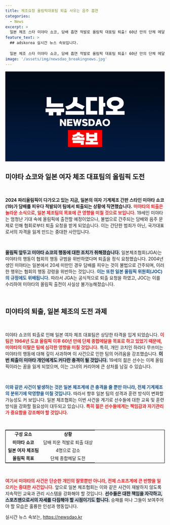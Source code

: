 ```yaml
---
title: 체조요정 올림픽대표팀 퇴출 사유는 음주 흡연
categories:
  - News
excerpt: >
  일본 체조 스타 미야타 쇼코, 담배 흡연 적발로 올림픽 대표팀 퇴출! 60년 만의 단체 메달 기회를 박탈당한 그녀의 충격적인 결정과 배경을 알아보세요. 클릭하면 더 많은 이야기가 펼쳐집니다!
feature_text: >
  ## adskorea 실시간 뉴스 속보입니다.

  일본 체조 스타 미야타 쇼코, 담배 흡연 적발로 올림픽 대표팀 퇴출! 60년 만의 단체 메달 기회를 박탈당한 그녀의 충격적인 결정과 배경을 알아보세요. 클릭하면 더 많은 이야기가 펼쳐집니다!
image: '/assets/img/newsdao_breakingnews.jpg'
---
```


<p><img src="/assets/img/newsdao_breakingnews.jpg" alt="adskorea 속보" /></p>

<h2 data-ke-size="size26">미야타 쇼코와 일본 여자 체조 대표팀의 올림픽 도전</h2>

<p data-ke-size="size16">&nbsp;</p>  

<p><span style="font-weight: 700;">2024 파리올림픽이 다가오고 있는 지금, 일본의 여자 기계체조 간판 스타인 미야타 쇼코(19)가 담배를 피우다 적발되어 팀에서 퇴출되는 상황에 직면했습니다.</span> <b><span style="color: #ee2323;">미야타의 퇴출은 놀라운 소식으로, 일본 체조팀의 목표에 큰 영향을 미칠 것으로 보입니다.</span></b> 19세인 미야타는 엄청난 기대 속에 올림픽에 출전할 예정이었으나, 불법으로 간주되는 담배와 음주 문제로 인해 협회로부터 퇴출 요청을 받게 되었습니다. 이는 간단한 범죄가 아닌, 국가대표로서의 자격을 잃게 만드는 중대한 사안입니다. </p>

<p data-ke-size="size16">&nbsp;</p>  

<p><b><span style="background-color: #21538527;">올림픽 앞두고 미야타 쇼코의 행동에 대한 조치가 취해졌습니다.</span></b> 일본체조협회(JGA)는 미야타의 행동이 협회의 행동 규범을 위반하였다며 퇴출을 정식 요청했습니다. 2004년생인 미야타는 일본에서 20세 미만인 경우 담배를 피우는 것이 불법으로 간주되며, 이러한 행위는 협회의 행동 강령을 위반하는 것입니다. <b><span style="color: #1a5490;">이는 또한 일본 올림픽 위원회(JOC)의 규정에도 위배됩니다.</span></b> 따라서 JGA는 공식적으로 퇴출 요청을 하였고, JOC는 이를 수리하여 미야타의 올림픽 출전이 사실상 불가능해졌습니다. </p>

<p data-ke-size="size16">&nbsp;</p>  

<h2 data-ke-size="size26">미야타의 퇴출, 일본 체조의 도전 과제</h2>

<p data-ke-size="size16">&nbsp;</p>  

<p>미야타 쇼코의 퇴출로 인해 일본 여자 체조 대표팀은 상당한 타격을 입게 되었습니다. <b><span style="color: #ee2323;">이 팀은 1964년 도쿄 올림픽 이후 60년 만에 단체 종합메달을 목표로 하고 있었기 때문에, 미야타의 이탈은 팀에 심각한 영향을 미칠 것입니다.</span></b> 특히, 개인 코치인 하라다 무쓰미는 미야타의 행동에 대해 깊이 사과하며 이 사건으로 인한 팀의 어려움을 강조했습니다. <b><span style="background-color: #21538527;">이번 퇴출이 미야타 개인에게도 커다란 충격이 될 것입니다.</span></b> 19세의 젊은 선수는 이제 올림픽이라는 꿈을 잃게 되었으며, 이는 그녀의 커리어에 큰 상처를 남길 수 있습니다.</p>

<p data-ke-size="size16">&nbsp;</p>  

<p><b><span style="color: #1a5490;">이와 같은 사건이 발생하는 것은 일본 체조계에 큰 충격을 줄 뿐만 아니라, 전체 기계체조의 분위기에 악영향을 미칠 것입니다.</span></b> 따라서 향후 일본 팀의 성격과 훈련 방식이 변화할 가능성도 커 보입니다. 일본 체조협회는 이번 사건을 계기로 선수들에 대한 교육 및 훈련 방식을 강화할 필요성이 대두되고 있습니다. <b><span style="color: #ee2323;">특히 젊은 선수들에게는 책임감과 자기관리가 중요함을 강조해야 할 것입니다.</span></b> </p>

<p data-ke-size="size16">&nbsp;</p>  

<table style="width: 100%; table-layout: fixed; border: 1px solid #000;">
    <tbody>
        <tr>
            <td style="text-align: center; height: 17px;"><b>구성 요소</b></td>
            <td style="text-align: center; height: 17px;"><b>상황</b></td>
        </tr>
        <tr>
            <td style="text-align: center; height: 17px;"><b>미야타 쇼코</b></td>
            <td style="text-align: center; height: 17px;">담배 피운 적발로 퇴출 대상</td>
        </tr>
        <tr>
            <td style="text-align: center; height: 17px;"><b>일본 여자 체조팀</b></td>
            <td style="text-align: center; height: 17px;">4명으로 감소</td>
        </tr>
        <tr>
            <td style="text-align: center; height: 17px;"><b>올림픽 목표</b></td>
            <td style="text-align: center; height: 17px;">단체 종합메달 도전</td>
        </tr>
    </tbody>
</table>

<p data-ke-size="size16">&nbsp;</p>  

<p><b><span style="color: #ee2323;">여기서 미야타의 사건은 단순한 개인의 잘못뿐만 아니라, 전체 스포츠계에 큰 반향을 일으키는 중대한 사건입니다.</span></b> 앞으로 일본 체조협회는 이와 같은 사건이 재발하지 않도록 지속적인 교육과 관리 시스템을 강화해야 할 것입니다. <b><span style="background-color: #21538527;">선수들은 대한 책임을 자각하고, 스포츠맨으로서의 자세를 다짐해야 할 시점이기도 합니다.</span></b> 승패를 떠나 그들이 보여주어야 할 모습은 훌륭한 인성과 행동입니다.</p>
실시간 뉴스 속보는, <a href="https://newsdao.kr" rel="dofollow">https://newsdao.kr</a>


